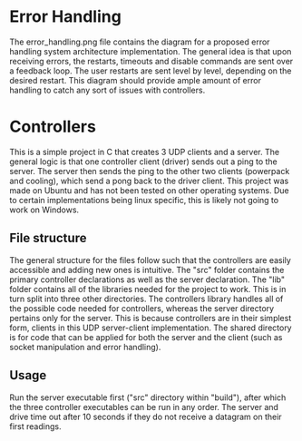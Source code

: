 # Error Handling
The error_handling.png file contains the diagram for a proposed error handling system architecture implementation.
The general idea is that upon receiving errors, the restarts, timeouts and disable commands are sent over a feedback
loop. The user restarts are sent level by level, depending on the desired restart. This diagram should provide ample
amount of error handling to catch any sort of issues with controllers.

# Controllers
This is a simple project in C that creates 3 UDP clients and a server.
The general logic is that one controller client (driver) sends out a ping to the server.
The server then sends the ping to the other two clients (powerpack and cooling), which send a pong
back to the driver client.
This project was made on Ubuntu and has not been tested on other operating systems. Due to certain
implementations being linux specific, this is likely not going to work on Windows.
## File structure
The general structure for the files follow such that the controllers are easily accessible and
adding new ones is intuitive. The "src" folder contains the primary controller declarations as
well as the server declaration.
The "lib" folder contains all of the libraries needed for the project to work. This is in turn split
into three other directories. The controllers library handles all of the possible code needed for
controllers, whereas the server directory pertains only for the server. This is because controllers
are in their simplest form, clients in this UDP server-client implementation. The shared directory
is for code that can be applied for both the server and the client (such as socket manipulation and error
handling).
## Usage
Run the server executable first ("src" directory within "build"), after which the three controller 
executables can be run in any order.
The server and drive time out after 10 seconds if they do not receive a datagram on their first readings.
